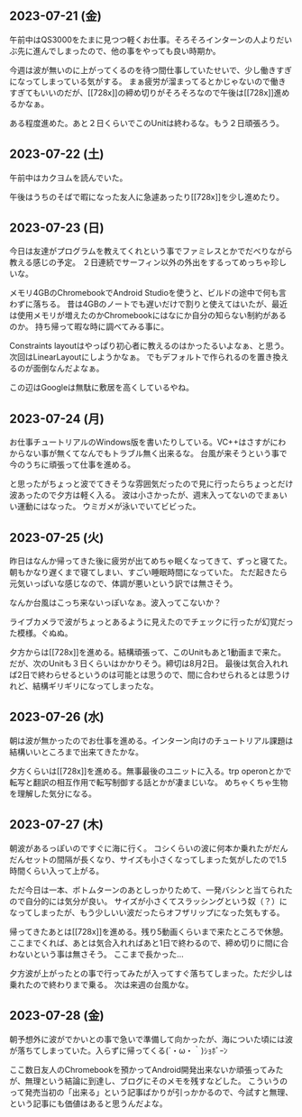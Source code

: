 ## 2023-07-21 (金)

午前中はQS3000をたまに見つつ軽くお仕事。そろそろインターンの人よりだいぶ先に進んでしまったので、他の事をやっても良い時期か。

今週は波が無いのに上がってくるのを待つ間仕事していたせいで、少し働きすぎになってしまっている気がする。
まぁ疲労が溜まってるとかじゃないので働きすぎてもいいのだが、[[728x]]の締め切りがそろそろなので午後は[[728x]]進めるかなぁ。

ある程度進めた。あと２日くらいでこのUnitは終わるな。もう２日頑張ろう。

## 2023-07-22 (土)

午前中はカクヨムを読んでいた。

午後はうちのそばで暇になった友人に急遽あったり[[728x]]を少し進めたり。

## 2023-07-23 (日)

今日は友達がプログラムを教えてくれという事でファミレスとかでだべりながら教える感じの予定。
２日連続でサーフィン以外の外出をするってめっちゃ珍しいな。

メモリ4GBのChromebookでAndroid Studioを使うと、ビルドの途中で何も言わずに落ちる。
昔は4GBのノートでも遅いだけで割りと使えてはいたが、最近は使用メモリが増えたのかChromebookにはなにか自分の知らない制約があるのか。
持ち帰って暇な時に調べてみる事に。

Constraints layoutはやっぱり初心者に教えるのはかったるいよなぁ、と思う。次回はLinearLayoutにしようかなぁ。
でもデフォルトで作られるのを置き換えるのが面倒なんだよなぁ。

この辺はGoogleは無駄に敷居を高くしているやね。

## 2023-07-24 (月)

お仕事チュートリアルのWindows版を書いたりしている。VC++はさすがにわからない事が無くてなんでもトラブル無く出来るな。
台風が来そうという事で今のうちに頑張って仕事を進める。

と思ったがちょっと波でてきそうな雰囲気だったので見に行ったらちょっとだけ波あったので夕方は軽く入る。
波は小さかったが、週末入ってないのでまぁいい運動にはなった。
ウミガメが泳いでいてビビった。

## 2023-07-25 (火)

昨日はなんか帰ってきた後に疲労が出てめちゃ眠くなってきて、ずっと寝てた。朝もかなり遅くまで寝てしまい、すごい睡眠時間になっていた。
ただ起きたら元気いっぱいな感じなので、体調が悪いという訳では無さそう。

なんか台風はこっち来ないっぽいなぁ。波入ってこないか？

ライブカメラで波がちょっとあるように見えたのでチェックに行ったが幻覚だった模様。ぐぬぬ。

夕方からは[[728x]]を進める。結構頑張って、このUnitもあと1動画まで来た。
だが、次のUnitも３日くらいはかかりそう。締切は8月2日。
最後は気合入れれば2日で終わらせるというのは可能とは思うので、間に合わせられるとは思うけれど、結構ギリギリになってしまったな。

## 2023-07-26 (水)

朝は波が無かったのでお仕事を進める。インターン向けのチュートリアル課題は結構いいところまで出来てきたかな。

夕方くらいは[[728x]]を進める。無事最後のユニットに入る。trp operonとかで転写と翻訳の相互作用で転写制御する話とかが凄まじいな。
めちゃくちゃ生物を理解した気分になる。

## 2023-07-27 (木)

朝波があるっぽいのですぐに海に行く。
コシくらいの波に何本か乗れたがだんだんセットの間隔が長くなり、サイズも小さくなってしまった気がしたので1.5時間くらい入って上がる。

ただ今日は一本、ボトムターンのあとしっかりためて、一発バシンと当てられたので自分的には気分が良い。
サイズが小さくてスラッシングという奴（？）になってしまったが、もう少しいい波だったらオフザリップになった気もする。

帰ってきたあとは[[728x]]を進める。残り5動画くらいまで来たところで休憩。
ここまでくれば、あとは気合入れればあと1日で終わるので、締め切りに間に合わないという事は無さそう。
ここまで長かった…

夕方波が上がったとの事で行ってみたが入ってすぐ落ちてしまった。ただ少しは乗れたので終わりまで乗る。
次は来週の台風かな。

## 2023-07-28 (金)

朝予想外に波がでかいとの事で急いで準備して向かったが、海についた頃には波が落ちてしまっていた。入らずに帰ってくる(´・ω・｀)ｼｮﾎﾞｰﾝ

ここ数日友人のChromebookを預かってAndroid開発出来ないか頑張ってみたが、無理という結論に到達し、ブログにそのメモを残すなどした。
こういうのって発売当初の「出来る」という記事ばかりが引っかかるので、今試すと無理、という記事にも価値はあると思うんだよな。